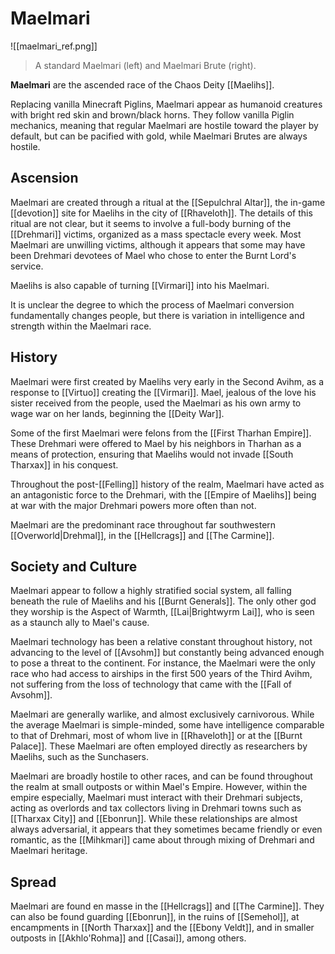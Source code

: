 # Maelmari

![[maelmari_ref.png]]
> A standard Maelmari (left) and Maelmari Brute (right).

**Maelmari** are the ascended race of the Chaos Deity [[Maelihs]]. 

Replacing vanilla Minecraft Piglins, Maelmari appear as humanoid creatures with bright red skin and brown/black horns. They follow vanilla Piglin mechanics, meaning that regular Maelmari are hostile toward the player by default, but can be pacified with gold, while Maelmari Brutes are always hostile.

## Ascension

Maelmari are created through a ritual at the [[Sepulchral Altar]], the in-game [[devotion]] site for Maelihs in the city of [[Rhaveloth]]. The details of this ritual are not clear, but it seems to involve a full-body burning of the [[Drehmari]] victims, organized as a mass spectacle every week. Most Maelmari are unwilling victims, although it appears that some may have been Drehmari devotees of Mael who chose to enter the Burnt Lord's service.

Maelihs is also capable of turning [[Virmari]] into his Maelmari.

It is unclear the degree to which the process of Maelmari conversion fundamentally changes people, but there is variation in intelligence and strength within the Maelmari race.

## History

Maelmari were first created by Maelihs very early in the Second Avihm, as a response to [[Virtuo]] creating the [[Virmari]]. Mael, jealous of the love his sister received from the people, used the Maelmari as his own army to wage war on her lands, beginning the [[Deity War]].

Some of the first Maelmari were felons from the [[First Tharhan Empire]]. These Drehmari were offered to Mael by his neighbors in Tharhan as a means of protection, ensuring that Maelihs would not invade [[South Tharxax]] in his conquest.

Throughout the post-[[Felling]] history of the realm, Maelmari have acted as an antagonistic force to the Drehmari, with the [[Empire of Maelihs]] being at war with the major Drehmari powers more often than not.

Maelmari are the predominant race throughout far southwestern [[Overworld|Drehmal]], in the [[Hellcrags]] and [[The Carmine]].

## Society and Culture

Maelmari appear to follow a highly stratified social system, all falling beneath the rule of Maelihs and his [[Burnt Generals]]. The only other god they worship is the Aspect of Warmth, [[Lai|Brightwyrm Lai]], who is seen as a staunch ally to Mael's cause.

Maelmari technology has been a relative constant throughout history, not advancing to the level of [[Avsohm]] but constantly being advanced enough to pose a threat to the continent. For instance, the Maelmari were the only race who had access to airships in the first 500 years of the Third Avihm, not suffering from the loss of technology that came with the [[Fall of Avsohm]].

Maelmari are generally warlike, and almost exclusively carnivorous. While the average Maelmari is simple-minded, some have intelligence comparable to that of Drehmari, most of whom live in [[Rhaveloth]] or at the [[Burnt Palace]]. These Maelmari are often employed directly as researchers by Maelihs, such as the Sunchasers.

Maelmari are broadly hostile to other races, and can be found throughout the realm at small outposts or within Mael's Empire. However, within the empire especially, Maelmari must interact with their Drehmari subjects, acting as overlords and tax collectors living in Drehmari towns such as [[Tharxax City]] and [[Ebonrun]]. While these relationships are almost always adversarial, it appears that they sometimes became friendly or even romantic, as the [[Mihkmari]] came about through mixing of Drehmari and Maelmari heritage.

## Spread

Maelmari are found en masse in the [[Hellcrags]] and [[The Carmine]]. They can also be found guarding [[Ebonrun]], in the ruins of [[Semehol]], at encampments in [[North Tharxax]] and the [[Ebony Veldt]], and in smaller outposts in [[Akhlo'Rohma]] and [[Casai]], among others.
